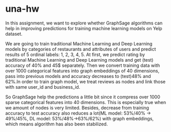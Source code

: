 # una-hw
In this assignment, we want to explore whether GraphSage algorithms can help in improving predictions for training machine learning models on Yelp dataset.

We are going to train traditional Machine Learning and Deep Learning models by categories of restaurants and attributes of users and predict results of 5 ordinal labels: 1, 2, 3, 4, 5. 
At first, we predict rating by traditional Machine Learning and Deep Learning models and get (test) accuracy of 40% and 45$ separately.
Then we convert training data with over 1000 categorical features into graph embeddings of 40 dimensions, pass into previous models and accuracy decreases to (test)48% and 62%.In order to train graph model, we treat reviews as nodes and link those with same user_id and business_id.

So GraphSage help the predictions a little bit since it compress over 1000 sparse categorical features into 40 dimensions. This is especially true when we amount of nodes is very limited. Besides, decrease from training accuracy to test accuracy also reduces a lot(ML model: 53%/40% -> 49%/45%, DL model: 53%/48%->63%/62%) with graph embeddings, which means algorithm has also been stabilized. 
